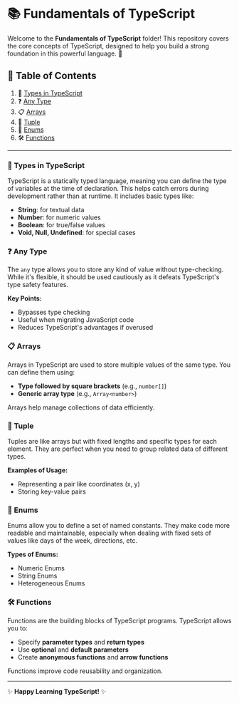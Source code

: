 
# 📚 Fundamentals of TypeScript

Welcome to the **Fundamentals of TypeScript** folder! This repository covers the core concepts of TypeScript, designed to help you build a strong foundation in this powerful language. 🚀

## 📑 Table of Contents
1. 🔡 [Types in TypeScript](#-types-in-typescript)
2. ❓ [Any Type](#-any-type)
3. 📋 [Arrays](#-arrays)
4. 🔗 [Tuple](#-tuple)
5. 🎯 [Enums](#-enums)
6. 🛠️ [Functions](#-functions)

---

### 🔡 Types in TypeScript
TypeScript is a statically typed language, meaning you can define the type of variables at the time of declaration. This helps catch errors during development rather than at runtime. It includes basic types like:
- **String**: for textual data
- **Number**: for numeric values
- **Boolean**: for true/false values
- **Void, Null, Undefined**: for special cases

### ❓ Any Type
The `any` type allows you to store any kind of value without type-checking. While it's flexible, it should be used cautiously as it defeats TypeScript's type safety features.

**Key Points:**
- Bypasses type checking
- Useful when migrating JavaScript code
- Reduces TypeScript's advantages if overused

### 📋 Arrays
Arrays in TypeScript are used to store multiple values of the same type. You can define them using:
- **Type followed by square brackets** (e.g., `number[]`)
- **Generic array type** (e.g., `Array<number>`)

Arrays help manage collections of data efficiently.

### 🔗 Tuple
Tuples are like arrays but with fixed lengths and specific types for each element. They are perfect when you need to group related data of different types.

**Examples of Usage:**
- Representing a pair like coordinates (x, y)
- Storing key-value pairs

### 🎯 Enums
Enums allow you to define a set of named constants. They make code more readable and maintainable, especially when dealing with fixed sets of values like days of the week, directions, etc.

**Types of Enums:**
- Numeric Enums
- String Enums
- Heterogeneous Enums

### 🛠️ Functions
Functions are the building blocks of TypeScript programs. TypeScript allows you to:
- Specify **parameter types** and **return types**
- Use **optional** and **default parameters**
- Create **anonymous functions** and **arrow functions**

Functions improve code reusability and organization.

---

✨ **Happy Learning TypeScript!** ✨


